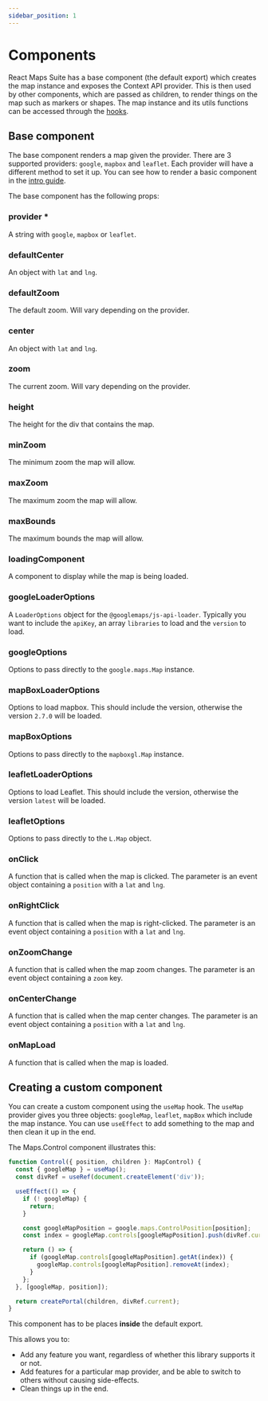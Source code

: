```yaml
---
sidebar_position: 1
---
```


# Components

React Maps Suite has a base component (the default export) which creates the map instance and exposes the Context API provider. This is then used by other components, which are passed as children, to render things on the map such as markers or shapes. The map instance and its utils functions can be accessed through the [hooks](../hooks).

## Base component

The base component renders a map given the provider. There are 3 supported providers: `google`, `mapbox` and `leaflet`. Each provider will have a different method to set it up. You can see how to render a basic component in the [intro guide](../intro).

The base component has the following props:

### provider *
A string with `google`, `mapbox` or `leaflet`.

### defaultCenter
An object with `lat` and `lng`.

### defaultZoom
The default zoom. Will vary depending on the provider.

### center
An object with `lat` and `lng`.

### zoom
The current zoom. Will vary depending on the provider.

### height
The height for the div that contains the map.

### minZoom
The minimum zoom the map will allow.

### maxZoom
The maximum zoom the map will allow.

### maxBounds
The maximum bounds the map will allow.

### loadingComponent
A component to display while the map is being loaded.

### googleLoaderOptions
A `LoaderOptions` object for the `@googlemaps/js-api-loader`. Typically you want to include the `apiKey`, an array `libraries` to load and the `version` to load.

### googleOptions
Options to pass directly to the `google.maps.Map` instance.

### mapBoxLoaderOptions
Options to load mapbox. This should include the version, otherwise the version `2.7.0` will be loaded.

### mapBoxOptions
Options to pass directly to the `mapboxgl.Map` instance.

### leafletLoaderOptions
Options to load Leaflet. This should include the version, otherwise the version `latest` will be loaded.

### leafletOptions
Options to pass directly to the `L.Map` object.

### onClick
A function that is called when the map is clicked. The parameter is an event object containing a `position` with a `lat` and `lng`.

### onRightClick
A function that is called when the map is right-clicked. The parameter is an event object containing a `position` with a `lat` and `lng`.

### onZoomChange
A function that is called when the map zoom changes. The parameter is an event object containing a `zoom` key.

### onCenterChange
A function that is called when the map center changes. The parameter is an event object containing a `position` with a `lat` and `lng`.

### onMapLoad
A function that is called when the map is loaded.

## Creating a custom component

You can create a custom component using the `useMap` hook. The `useMap` provider gives you three objects: `googleMap`, `leaflet`, `mapBox` which include the map instance. You can use `useEffect` to add something to the map and then clean it up in the end.

The Maps.Control component illustrates this:

```jsx
function Control({ position, children }: MapControl) {
  const { googleMap } = useMap();
  const divRef = useRef(document.createElement('div'));

  useEffect(() => {
    if (! googleMap) {
      return;
    }

    const googleMapPosition = google.maps.ControlPosition[position];
    const index = googleMap.controls[googleMapPosition].push(divRef.current);

    return () => {
      if (googleMap.controls[googleMapPosition].getAt(index)) {
        googleMap.controls[googleMapPosition].removeAt(index);
      }
    };
  }, [googleMap, position]);

  return createPortal(children, divRef.current);
}
```

This component has to be places **inside** the default export.

This allows you to:
* Add any feature you want, regardless of whether this library supports it or not.
* Add features for a particular map provider, and be able to switch to others without causing side-effects.
* Clean things up in the end.
